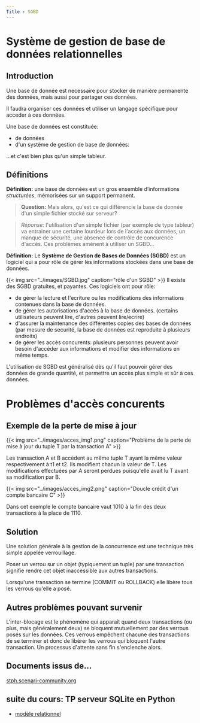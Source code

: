 ```yaml
---
Title : SGBD
---
```


# Système de gestion de base de données relationnelles
## Introduction
Une base de donnée est necessaire pour stocker de manière permanente des données, mais aussi pour partager ces données.

Il faudra organiser ces données et utiliser un langage spécifique pour acceder à ces données.


Une base de données est constituée:

* de données
* d'un système de gestion de base de données: 

...et c'est bien plus qu'un simple tableur.

## Définitions

**Définition:** une base de données est un gros ensemble d’informations *structurées*, mémorisées sur un support permanent.

> **Question:** Mais alors, qu'est ce qui différencie la base de donnée d'un simple fichier stocké sur serveur?

> *Réponse:* l'utilisation d'un simple fichier (par exemple de type tableur) va entrainer une certaine lourdeur lors de l'accès aux données, un manque de sécurité, une absence de contrôle de concurence d'accès. Ces problèmes amènent à utiliser un SGBD...

**Définition:** Le **Système de Gestion de Bases de Données (SGBD)** est un logiciel qui a pour rôle de gérer les informations stockées dans une base de données. 



{{< img src="../images/SGBD.jpg" caption="rôle d'un SGBD" >}}
Il existe des SGBD gratuites, et payantes. Ces logiciels ont pour rôle: 

* de gérer la lecture et l'ecriture ou les modifications des informations contenues dans la base de données.
* de gérer les autorisations d'accès à la base de données. (certains utilisateurs peuvent lire, d'autres peuvent lire/ecrire)
* d'assurer la maintenance des différentes copies des bases de données (par mesure de securité, la base de données est reproduite à plusieurs endroits)
* de gérer les accès concurents: plusieurs personnes peuvent avoir besoin d'accéder aux informations et modifier des informations en même temps.

L'utilisation de SGBD est généralisé dès qu'il faut pouvoir gérer des données de grande quantité, et permettre un accès plus simple et sûr à ces données.

# Problèmes d'accès concurents
## Exemple de la perte de mise à jour
{{< img src="../images/acces_img1.png" caption="Problème de la perte de mise à jour du tuple T par la transaction A" >}}

Les transaction A et B accèdent au même tuple T ayant la même valeur respectivement à t1 et t2. Ils modifient chacun la valeur de T. Les modifications effectuées par A seront perdues puisqu'elle avait lu T avant sa modification par B.

{{< img src="../images/acces_img2.png" caption="Doucle crédit d'un compte bancaire C" >}}

Dans cet exemple le compte bancaire vaut 1010 à la fin des deux transactions à la place de 1110.

## Solution
Une solution générale à la gestion de la concurrence est une technique très simple appelée verrouillage.

Poser un verrou sur un objet (typiquement un tuple) par une transaction signifie rendre cet objet inaccessible aux autres transactions.

Lorsqu'une transaction se termine (COMMIT ou ROLLBACK) elle libère tous les verrous qu'elle a posé.

## Autres problèmes pouvant survenir
L'inter-blocage est le phénomène qui apparaît quand deux transactions (ou plus, mais généralement deux) se bloquent mutuellement par des verrous posés sur les données. Ces verrous empêchent chacune des transactions de se terminer et donc de libérer les verrous qui bloquent l'autre transaction. Un processus d'attente sans fin s'enclenche alors.

## Documents issus de...
[stph.scenari-community.org](https://stph.scenari-community.org/bdd/0/co/traUC031.html)

## suite du cours: TP serveur SQLite en Python
* [modèle relationnel](/docs/NSI/bases/page5/)
